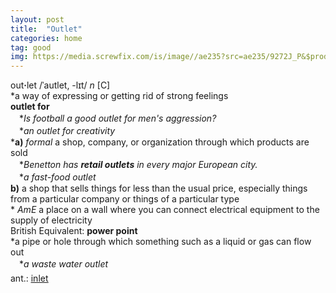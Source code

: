 ```yaml
---
layout: post
title:  "Outlet"
categories: home
tag: good
img: https://media.screwfix.com/is/image//ae235?src=ae235/9272J_P&$prodImageMedium$
---
```

<DIV style="MARGIN: 0px 0px 5px">out<B>·</B>let /ˈautlet, -lɪt/ <I>n</I> [C] <BR>*a way of expressing or getting rid of strong feelings<BR><B>outlet for</B><BR>　*<I>Is football a good outlet for men's aggression?</I><BR>　*<I>an outlet for creativity</I><BR>*<B>a)</B> <I>formal</I> a shop, company, or organization through which products are sold<BR>　*<I>Benetton has <B>retail outlets</B> in every major European city.</I><BR>　*<I>a fast-food outlet</I><BR><B>b)</B> a shop that sells things for less than the usual price, especially things from a particular company or things of a particular type<BR>* <I>AmE</I> a place on a wall where you can connect electrical equipment to the supply of electricity<BR>British Equivalent: <B>power point</B><BR>*a pipe or hole through which something such as a liquid or gas can flow out<BR>　*<I>a waste water outlet</I></DIV>
<DIV style="MARGIN: 0px 0px 5px">
<DIV style="MARGIN: 4px 0px">ant.: <A href="{{ site.baseurl }}/inlet"><U>inlet</U></A></DIV></DIV>
